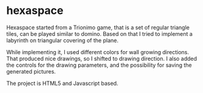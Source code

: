 # hexaspace

Hexaspace started from a Trionimo game, that is a set of regular triangle tiles, can be played similar to domino.
Based on that I tried to implement a labyrinth on triangular covering of the plane. 

While implementing it, I used different colors for wall growing directions. 
That produced nice drawings, so I shifted to drawing direction.
I also added the controls for the drawing parameters, and the possibility for saving the generated pictures.

The project is HTML5 and Javascript based.
